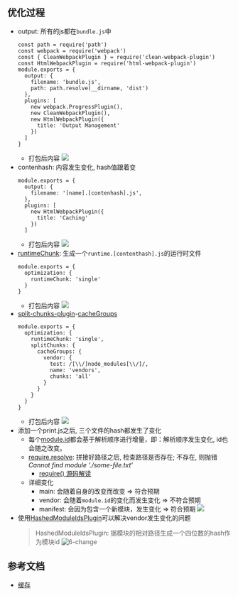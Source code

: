 ## 优化过程
- output: 所有的js都在`bundle.js`中
  ```
  const path = require('path')
  const webpack = require('webpack')
  const { CleanWebpackPlugin } = require('clean-webpack-plugin')
  const HtmlWebpackPlugin = require('html-webpack-plugin')
  module.exports = {
    output: {
      filename: 'bundle.js',
      path: path.resolve(__dirname, 'dist')
    },
    plugins: [
      new webpack.ProgressPlugin(),
      new CleanWebpackPlugin(),
      new HtmlWebpackPlugin({
        title: 'Output Management'
      })
    ]
  }
  ```
  - 打包后内容
  ![](http://ww1.sinaimg.cn/large/8c4687a3ly1g6fkg44wgfj21am0je78e.jpg)
- contenhash: 内容发生变化, hash值跟着变
  ```
  module.exports = {
    output: {
      filename: '[name].[contenhash].js',
    },
    plugins: [
      new HtmlWebpackPlugin({
        title: 'Caching'
      })
    ]
  ```
  - 打包后内容
  ![](http://ww1.sinaimg.cn/large/8c4687a3ly1g6fkhj0sx9j21ai0lmdl6.jpg)
- [runtimeChunk](https://webpack.docschina.org/configuration/optimization/#optimization-runtimechunk): 生成一个`runtime.[contenthash].js`的运行时文件
  ```
  module.exports = {
    optimization: {
      runtimeChunk: 'single'
    }
  }
  ```
  - 打包后内容
  ![](http://ww1.sinaimg.cn/large/8c4687a3ly1g6fkhqyjdqj21ci0n4ag1.jpg)
- [split-chunks-plugin](https://webpack.docschina.org/plugins/split-chunks-plugin/)-[cacheGroups](https://webpack.docschina.org/plugins/split-chunks-plugin/#splitchunks-cachegroups)
  ```
  module.exports = {
    optimization: {
      runtimeChunk: 'single',
      splitChunks: {
        cacheGroups: {
          vendor: {
            test: /[\\/]node_modules[\\/]/,
            name: 'vendors',
            chunks: 'all'
          }
        }
      }
    }
  }
  ```
  - 打包后内容
  ![](http://ww1.sinaimg.cn/large/8c4687a3ly1g6fki18qyyj21h40kkjzf.jpg)
- 添加一个print.js之后, 三个文件的hash都发生了变化
  - 每个[module.id](https://webpack.docschina.org/api/module-variables#module-id-commonjs-)都会基于解析顺序进行增量，即：解析顺序发生变化, id也会随之改变。
  - [require.resolve](https://lellansin.wordpress.com/2017/04/22/node-js-%E7%9A%84-require-resolve-%E7%AE%80%E4%BB%8B/): 拼接好路径之后, 检查路径是否存在; 不存在, 则抛错*Cannot find module './some-file.txt'*
    - [require() 源码解读](http://www.ruanyifeng.com/blog/2015/05/require.html)
  - 详细变化
    - main: 会随着自身的改变而改变 => 符合预期
    - vendor: 会随着`module.id`的变化而发生变化 => 不符合预期
    - manifest: 会因为包含一个新模块，发生变化 => 符合预期
    ![](https://user-images.githubusercontent.com/2398149/63925292-64f45380-ca7c-11e9-84db-2d36a63f59a4.png)
- 使用[HashedModuleIdsPlugin](https://webpack.docschina.org/plugins/hashed-module-ids-plugin)可以解决vendor发生变化的问题
  > HashedModuleIdsPlugin: 据模块的相对路径生成一个四位数的hash作为模块id
    ![6-change](https://user-images.githubusercontent.com/2398149/63925581-e946d680-ca7c-11e9-94eb-ec343e4d186d.png)
## 参考文档
- [缓存](https://webpack.docschina.org/guides/caching)
